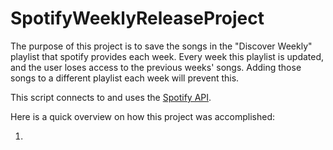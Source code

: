 # SpotifyWeeklyReleaseProject


The purpose of this project is to save the songs in the "Discover Weekly" playlist that spotify provides each week. Every week this playlist is updated, and the user loses access to the previous weeks' songs. Adding those songs to a different playlist each week will prevent this. 

This script connects to and uses the [Spotify API](https://developer.spotify.com/documentation/web-api/reference/get-playlists-tracks).

Here is a quick overview on how this project was accomplished:

1. 
